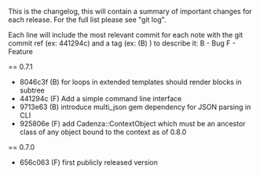 This is the changelog, this will contain a summary of important changes for
each release.  For the full list please see "git log".  

Each line will include the most relevant commit for each note with the git commit
ref (ex: 441294c) and a tag (ex: (B) ) to describe it:
   B - Bug
   F - Feature

== 0.7.1
* 8046c3f (B) for loops in extended templates should render blocks in subtree
* 441294c (F) Add a simple command line interface
* 9713e63 (B) introduce multi_json gem dependency for JSON parsing in CLI
* 925806e (F) add Cadenza::ContextObject which must be an ancestor class of any object bound to the context as of 0.8.0

== 0.7.0
* 656c063 (F) first publicly released version